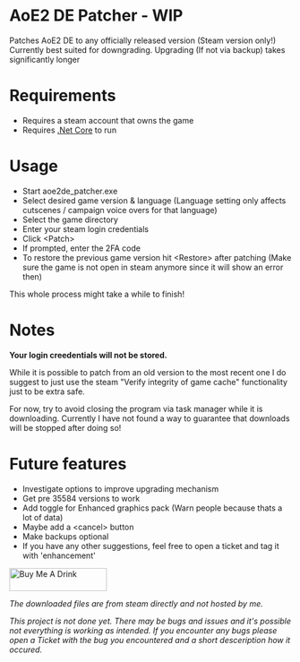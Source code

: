 # AoE2 DE Patcher - WIP

Patches AoE2 DE to any officially released version (Steam version only!)  
Currently best suited for downgrading. Upgrading (If not via backup) takes significantly longer

# Requirements

- Requires a steam account that owns the game
- Requires [.Net Core](https://dotnet.microsoft.com/download/dotnet-core/current/runtime) to run

# Usage
- Start aoe2de_patcher.exe
- Select desired game version & language (Language setting only affects cutscenes / campaign voice overs for that language)
- Select the game directory
- Enter your steam login credentials
- Click \<Patch>
- If prompted, enter the 2FA code
- To restore the previous game version hit \<Restore> after patching (Make sure the game is not open in steam anymore since it will show an error then)

This whole process might take a while to finish!

# Notes
**Your login creedentials will not be stored.** 

While it is possible to patch from an old version to the most recent one I do suggest to just use the steam "Verify integrity of game cache" functionality just to be extra safe. 

For now, try to avoid closing the program via task manager while it is downloading. Currently I have not found a way to guarantee that downloads will be stopped after doing so!

# Future features
- Investigate options to improve upgrading mechanism
- Get pre 35584 versions to work
- Add toggle for Enhanced graphics pack (Warn people because thats a lot of data)
- Maybe add a \<cancel> button
- Make backups optional  
- If you have any other suggestions, feel free to open a ticket and tag it with 'enhancement'

<a href="https://www.buymeacoffee.com/djschaffner" target="_blank"><img src="https://www.buymeacoffee.com/assets/img/custom_images/orange_img.png" alt="Buy Me A Drink" style="height: 41px !important;width: 174px !important;" ></a>

*The downloaded files are from steam directly and not hosted by me.*  

*This project is not done yet. There may be bugs and issues and it's possible not everything is working as intended. If you encounter any bugs please open a Ticket with the bug you encountered and a short desceription how it occured.*  
